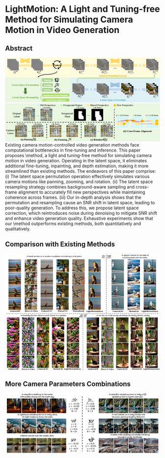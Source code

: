 # LightMotion: A Light and Tuning-free Method for Simulating Camera Motion in Video Generation

## Abstract
![](assets/overall_pipeline.png)
![](assets/permutation_resampling.png)
Existing camera motion-controlled video generation methods face computational bottlenecks in fine-tuning and inference. This paper proposes \method, a light and tuning-free method for simulating camera motion in video generation. Operating in the latent space, it eliminates additional fine-tuning, inpainting, and depth estimation, making it more streamlined than existing methods. The endeavors of this paper comprise: (i) The latent space permutation operation effectively simulates various camera motions like panning, zooming, and rotation. (ii) The latent space resampling strategy combines background-aware sampling and cross-frame alignment to accurately fill new perspectives while maintaining coherence across frames. (iii) Our in-depth analysis shows that the permutation and resampling cause an SNR shift in latent space, leading to poor-quality generation. To address this, we propose latent space correction, which reintroduces noise during denoising to mitigate SNR shift and enhance video generation quality. Exhaustive experiments show that our \method outperforms existing methods, both quantitatively and qualitatively.

## Comparison with Existing Methods
![](assets/comparison.png)

## More Camera Parameters Combinations
![](assets/combination.png)